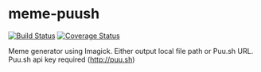 meme-puush
==========

[![Build Status](https://secure.travis-ci.org/fraserreed/meme-puush.png?branch=master)](http://travis-ci.org/fraserreed/meme-puush)
[![Coverage Status](https://coveralls.io/repos/fraserreed/meme-puush/badge.png?branch=master)](https://coveralls.io/r/fraserreed/meme-puush?branch=master)

Meme generator using Imagick.  Either output local file path or Puu.sh URL.  Puu.sh api key required (http://puu.sh)